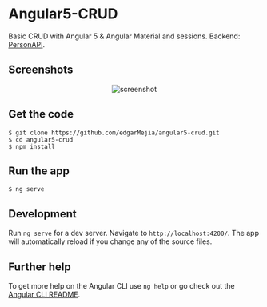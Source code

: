 # Angular5-CRUD

Basic CRUD with Angular 5 & Angular Material and sessions.
Backend: [PersonAPI](https://github.com/edgarMejia/PersonAPI).

## Screenshots

<p align="center">
    <img src="https://k50.kn3.net/C/0/A/B/7/1/D99.png" alt="screenshot" align="center">
</p>

## Get the code

```
$ git clone https://github.com/edgarMejia/angular5-crud.git
$ cd angular5-crud
$ npm install
```

## Run the app

```
$ ng serve
```

## Development

Run `ng serve` for a dev server. Navigate to `http://localhost:4200/`. The app will automatically reload if you change any of the source files.

## Further help

To get more help on the Angular CLI use `ng help` or go check out the [Angular CLI README](https://github.com/angular/angular-cli/blob/master/README.md).
